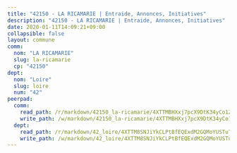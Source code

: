 ```yaml
---
title: "42150 - LA RICAMARIE | Entraide, Annonces, Initiatives"
description: "42150 - LA RICAMARIE | Entraide, Annonces, Initiatives"
date: 2020-01-11T14:09:21+09:00
collapsible: false
layout: commune
comm:
  nom: "LA RICAMARIE"
  slug: la-ricamarie
  cp: "42150"
dept:
  nom: "Loire"
  slug: loire
  num: "42"
peerpad:
  comm:
    read_path: /r/markdown/42150_la-ricamarie/4XTTMBHXxj7pcX9DtK34yCo1Z7e1CjbWKHJEvhj2wxEJQQDDc
    write_path: /w/markdown/42150_la-ricamarie/4XTTMBHXxj7pcX9DtK34yCo1Z7e1CjbWKHJEvhj2wxEJQQDDc-K3TgTcamtXHbZeg7rqAM4wcf3SSKhmEyceKtVJvhHQrk6EV69H1Au3zv67DnyPwvqWjrX9eBQyvJoHVdY9Rg8exidX3eHPGM8nLVLy7XJMSP1mYTZePM1U74MhRZsKSRzUxKbwdc
  dept:
    read_path: /r/markdown/42_loire/4XTTM8SNJiYkCLPtBfEQExdM2GQMoYUSTuTytLrQfQVaaYJeW
    write_path: /w/markdown/42_loire/4XTTM8SNJiYkCLPtBfEQExdM2GQMoYUSTuTytLrQfQVaaYJeW-K3TgUi5YJecchkttgL3M6Pu99u8hH2akRrHDb4XXZXATCvGiyzrNbe23fQbzNYiKWDR2re6vQN4Gxv5BQ2dayjGg1AqxtpHRtgi6cm74UeqjVtXM2ZJFa6mvBKTRc4s3X6tJYycN
---
```


